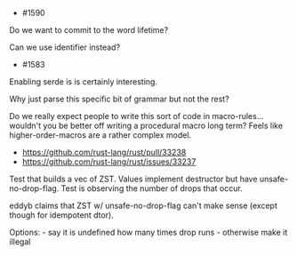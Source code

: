 - #1590

Do we want to commit to the word lifetime?

Can we use identifier instead?

- #1583

Enabling serde is is certainly interesting.

Why just parse this specific bit of grammar but not the rest?

Do we really expect people to write this sort of code in macro-rules... wouldn't you be better off writing a procedural macro long term? Feels like higher-order-macros are a rather complex model.

- https://github.com/rust-lang/rust/pull/33238
- https://github.com/rust-lang/rust/issues/33237

Test that builds a vec of ZST. Values implement destructor but have unsafe-no-drop-flag. Test is observing the number of drops that occur. 

eddyb claims that ZST w/ unsafe-no-drop-flag can't make sense (except though for idempotent dtor).

Options:
    - say it is undefined how many times drop runs
    - otherwise make it illegal


